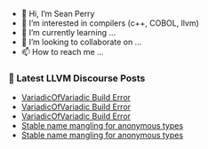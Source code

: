 - 👋 Hi, I’m Sean Perry
- 👀 I’m interested in compilers (c++, COBOL, llvm)
- 🌱 I’m currently learning ...
- 💞️ I’m looking to collaborate on ...
- 📫 How to reach me ...

<!---
s66perry/s66perry is a ✨ special ✨ repository because its `README.md` (this file) appears on your GitHub profile.
You can click the Preview link to take a look at your changes.
--->
### 📕 Latest LLVM Discourse Posts

<!-- DISCOURSE-LLVM:START -->
- [VariadicOfVariadic Build Error](https://discourse.llvm.org/t/variadicofvariadic-build-error/66960#post_3)
- [VariadicOfVariadic Build Error](https://discourse.llvm.org/t/variadicofvariadic-build-error/66960#post_2)
- [VariadicOfVariadic Build Error](https://discourse.llvm.org/t/variadicofvariadic-build-error/66960#post_1)
- [Stable name mangling for anonymous types](https://discourse.llvm.org/t/stable-name-mangling-for-anonymous-types/66943#post_9)
- [Stable name mangling for anonymous types](https://discourse.llvm.org/t/stable-name-mangling-for-anonymous-types/66943#post_8)
<!-- DISCOURSE-LLVM:END -->
